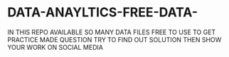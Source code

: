 # DATA-ANAYLTICS-FREE-DATA-
IN THIS REPO AVAILABLE SO MANY  DATA FILES FREE TO USE TO GET PRACTICE MADE QUESTION TRY TO FIND OUT SOLUTION THEN SHOW YOUR WORK ON SOCIAL MEDIA
